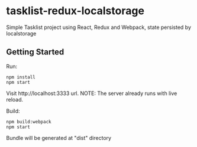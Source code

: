 # tasklist-redux-localstorage
Simple Tasklist project using React, Redux and Webpack, state persisted by localstorage

## Getting Started

Run:
```
npm install
npm start
```
Visit http://localhost:3333 url.
NOTE: The server already runs with live reload.

Build:
```
npm build:webpack
npm start
```
Bundle will be generated at "dist" directory
